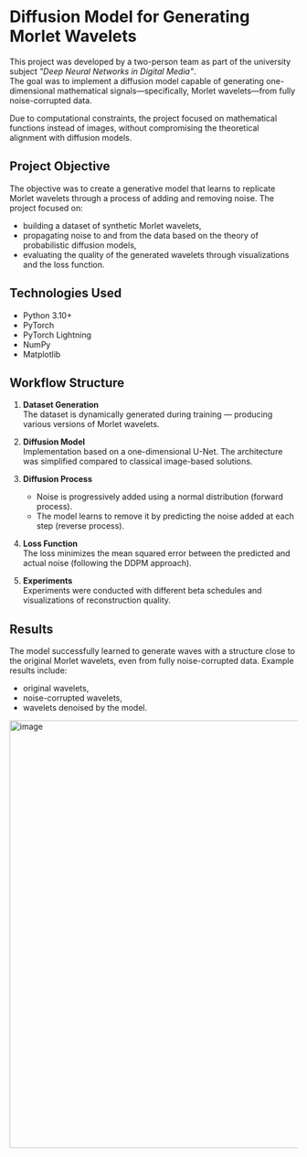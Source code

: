 # Diffusion Model for Generating Morlet Wavelets

This project was developed by a two-person team as part of the university subject *"Deep Neural Networks in Digital Media"*.  
The goal was to implement a diffusion model capable of generating one-dimensional mathematical signals—specifically, Morlet wavelets—from fully noise-corrupted data.

Due to computational constraints, the project focused on mathematical functions instead of images, without compromising the theoretical alignment with diffusion models.

## Project Objective

The objective was to create a generative model that learns to replicate Morlet wavelets through a process of adding and removing noise. The project focused on:

- building a dataset of synthetic Morlet wavelets,
- propagating noise to and from the data based on the theory of probabilistic diffusion models,
- evaluating the quality of the generated wavelets through visualizations and the loss function.

## Technologies Used

- Python 3.10+
- PyTorch
- PyTorch Lightning
- NumPy
- Matplotlib

## Workflow Structure

1. **Dataset Generation**  
   The dataset is dynamically generated during training — producing various versions of Morlet wavelets.

2. **Diffusion Model**  
   Implementation based on a one-dimensional U-Net. The architecture was simplified compared to classical image-based solutions.

3. **Diffusion Process**  
   - Noise is progressively added using a normal distribution (forward process).  
   - The model learns to remove it by predicting the noise added at each step (reverse process).

4. **Loss Function**  
   The loss minimizes the mean squared error between the predicted and actual noise (following the DDPM approach).

5. **Experiments**  
   Experiments were conducted with different beta schedules and visualizations of reconstruction quality.

## Results

The model successfully learned to generate waves with a structure close to the original Morlet wavelets, even from fully noise-corrupted data. Example results include:

- original wavelets,
- noise-corrupted wavelets,
- wavelets denoised by the model.

<img width="749" height="748" alt="image" src="https://github.com/user-attachments/assets/4106f482-7267-4f13-968c-c6e2fbc72851" />
